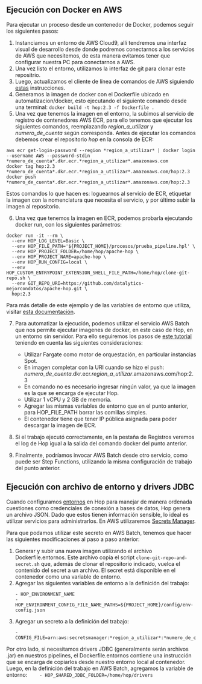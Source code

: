 ## Ejecución con Docker en AWS

Para ejecutar un proceso desde un contenedor de Docker, podemos seguir los siguientes pasos:

1. Instanciamos un entorno de AWS Cloud9, allí tendremos una interfaz visual de desarrollo desde donde podremos conectarnos a los servicios de AWS que necesitemos, de esta manera evitamos tener que configurar nuestra PC para conectarnos a AWS.
2. Una vez listo el entorno, utilizamos la interfaz de git para clonar este repositrio.
3. Luego, actualizamos el cliente de línea de comandos de AWS siguiendo [estas](https://docs.aws.amazon.com/cli/latest/userguide/getting-started-install.html) instrucciones.
4. Generamos la imagen de docker con el Dockerfile ubicado en automatizacion/docker, esto ejecutando el siguiente comando desde una terminal: ```docker build -t hop:2.3 -f Dockerfile .```
5. Una vez que tenemos la imagen en el entorno, la subimos al servicio de registro de contenedores AWS ECR, para ello tenemos que ejecutar los siguientes comandos, reemplazando *region_a_utilizar* y *numero_de_cuenta* según corresponda. Antes de ejecutar los comandos debemos crear el repositorio *hop* en la consola de ECR:

```
aws ecr get-login-password --region *region_a_utilizar* | docker login --username AWS --password-stdin *numero_de_cuenta*.dkr.ecr.*region_a_utilizar*.amazonaws.com
docker tag hop:2.3 *numero_de_cuenta*.dkr.ecr.*region_a_utilizar*.amazonaws.com/hop:2.3
docker push *numero_de_cuenta*.dkr.ecr.*region_a_utilizar*.amazonaws.com/hop:2.3
```

Estos comandos lo que hacen es: loguearnos al servicio de ECR, etiquetar la imagen con la nomenclatura que necesita el servicio, y por último subir la imagen al repositorio.

6. Una vez que tenemos la imagen en ECR, podemos probarla ejecutando docker run, con los siguientes parámetros:
```
docker run -it --rm \
  --env HOP_LOG_LEVEL=Basic \
  --env HOP_FILE_PATH='${PROJECT_HOME}/procesos/prueba_pipeline.hpl' \
  --env HOP_PROJECT_FOLDER=/home/hop/apache-hop \
  --env HOP_PROJECT_NAME=apache-hop \
  --env HOP_RUN_CONFIG=local \
  --env HOP_CUSTOM_ENTRYPOINT_EXTENSION_SHELL_FILE_PATH=/home/hop/clone-git-repo.sh \
  --env GIT_REPO_URI=https://github.com/datalytics-mejorcondatos/apache-hop.git \
  hop:2.3
```

Para más detalle de este ejemplo y de las variables de entorno que utiliza, visitar [esta documentación](https://hop.apache.org/tech-manual/latest/docker-container.html). 

7. Para automatizar la ejecución, podemos utilizar el servicio AWS Batch que nos permite ejecutar imagenes de docker, en este caso de Hop, en un entorno sin servidor. Para ello seguiremos los pasos de [este tutorial](https://docs.aws.amazon.com/batch/latest/userguide/Batch_GetStarted.html) teniendo en cuenta las siguientes consideraciones:
    - Utilizar Fargate como motor de orquestación, en particular instancias Spot.
    - En imagen completar con la URI cuando se hizo el push: *numero_de_cuenta*.dkr.ecr.*region_a_utilizar*.amazonaws.com/hop:2.3
    - En comando no es necesario ingresar ningún valor, ya que la imagen es la que se encarga de ejecutar Hop.
    - Utilizar 1 vCPU y 2 GB de memoria.
    - Agregar las mismas variables de entorno que en el punto anterior, para HOP_FILE_PATH borrar las comillas simples.
    - El contenedor tiene que tener IP pública asignada para poder descargar la imagen de ECR.
    
8. Si el trabajo ejecutó correctamente, en la pestaña de Registros veremos el log de Hop igual a la salida del comando docker del punto anterior.

9. Finalmente, podríamos invocar AWS Batch desde otro servicio, como puede ser Step Functions, utilizando la misma configuración de trabajo del punto anterior.

## Ejecución con archivo de entorno y drivers JDBC

Cuando configuramos [entornos](https://hop.apache.org/manual/latest/projects/index.html#_environments) en Hop para manejar de manera ordenada cuestiones como credenciales de conexión a bases de datos, Hop genera un archivo JSON.
Dado que estos tienen información sensible, lo ideal es utilizar servicios para administrarlos. En AWS utilizaremos [Secrets Manager](https://docs.aws.amazon.com/batch/latest/userguide/specifying-sensitive-data-secrets.html).

Para que podamos utilizar este secreto en AWS Batch, tenemos que hacer las siguientes modificaciones al paso a paso anterior:

1. Generar y subir una nueva imagen utilizando el archivo Dockerfile.entornos. Este archivo copia el script `clone-git-repo-and-secret.sh` que, además de clonar el repositorio indicado, vuelca el contenido del secret a un archivo. El secret está disponible en el contenedor como una variable de entorno.
2. Agregar las siguientes variables de entorno a la definición del trabajo:
    ```
    - HOP_ENVIRONMENT_NAME
    - HOP_ENVIRONMENT_CONFIG_FILE_NAME_PATHS=${PROJECT_HOME}/config/env-config.json
    ```
3. Agregar un secreto a la definición del trabajo:
    ```
    - CONFIG_FILE=arn:aws:secretsmanager:*region_a_utilizar*:*numero_de_cuenta*:secret:*id_del_secreto*
    ```
Por otro lado, si necesitamos drivers JDBC (generalmente serán archivos .jar) en nuestros pipelines, el Dockerfile.entornos contiene una instrucción que se encarga de copiarlos desde nuestro entorno local al contenedor.
Luego, en la definición del trabajo en AWS Batch, agregamos la variable de entorno:
    ```    
    - HOP_SHARED_JDBC_FOLDER=/home/hop/drivers
    ```

